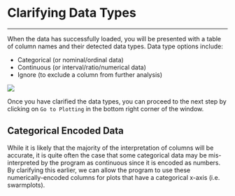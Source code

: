 # Clarifying Data Types

---

When the data has successfully loaded, you will be presented with a table of column names and their detected data types. Data type options include:

- Categorical (or nominal/ordinal data)
- Continuous (or interval/ratio/numerical data)
- Ignore (to exclude a column from further analysis)

<img src="../../../assets/img/Tutorial/DataViz/2_Changing_DTypes/DataViz_SpecifyDatatypes.png" />

Once you have clarified the data types, you can proceed to the next step by clicking on `Go to Plotting` in the bottom right corner of the window.

## Categorical Encoded Data

While it is likely that the majority of the interpretation of columns will be accurate, it is quite often the case that some categorical data may be mis-interpreted by the program as continuous since it is encoded as numbers. By clarifying this earlier, we can allow the program to use these numerically-encoded columns for plots that have a categorical x-axis (i.e. swarmplots).